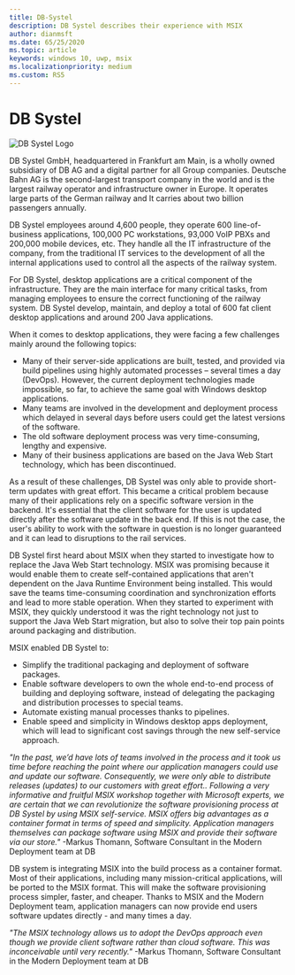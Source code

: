 ```yaml
---
title: DB-Systel
description: DB Systel describes their experience with MSIX
author: dianmsft
ms.date: 65/25/2020
ms.topic: article
keywords: windows 10, uwp, msix
ms.localizationpriority: medium
ms.custom: RS5
---
```

# DB Systel

![DB Systel Logo](images/DB_logo_red_outlined_200px_rgb.png)

DB Systel GmbH, headquartered in Frankfurt am Main, is a wholly owned subsidiary of DB AG and a digital partner for all Group companies. Deutsche Bahn AG is the second-largest transport company in the world and is the largest railway operator and infrastructure owner in Europe. It operates large parts of the German railway and It carries about two billion passengers annually.

DB Systel employees around 4,600 people, they operate 600 line-of-business applications, 100,000 PC workstations, 93,000 VoIP PBXs and 200,000 mobile devices, etc. They handle all the IT infrastructure of the company, from the traditional IT services to the development of all the internal applications used to control all the aspects of the railway system. 

For DB Systel, desktop applications are a critical component of the infrastructure. They are the main interface for many critical tasks, from managing employees to ensure the correct functioning of the railway system. DB Systel develop, maintain, and deploy a total of 600 fat client desktop applications and around 200 Java applications.

When it comes to desktop applications, they were facing a few challenges mainly around the following topics:

* Many of their server-side applications are built, tested, and provided via build pipelines using highly automated processes – several times a day (DevOps). However, the current deployment technologies made impossible, so far, to achieve the same goal with Windows desktop applications.
* Many teams are involved in the development and deployment process which delayed in several days before users could get the latest versions of the software.
* The old software deployment process was very time-consuming, lengthy and expensive.
* Many of their business applications are based on the Java Web Start technology, which has been discontinued.

As a result of these challenges, DB Systel was only able to provide short-term updates with great effort. This became a critical problem because many of their applications rely on a specific software version in the backend. It's essential that the client software for the user is updated directly after the software update in the back end. If this is not the case, the user's ability to work with the software in question is no longer guaranteed and it can lead to disruptions to the rail services.

DB Systel first heard about MSIX when they started to investigate how to replace the Java Web Start technology. MSIX was promising because it would enable them to create self-contained applications that aren't dependent on the Java Runtime Environment being installed. This would save the teams time-consuming coordination and synchronization efforts and lead to more stable operation. When they started to experiment with MSIX, they quickly understood it was the right technology not just to support the Java Web Start migration, but also to solve their top pain points around packaging and distribution.

MSIX enabled DB Systel to:

* Simplify the traditional packaging and deployment of software packages.
* Enable software developers to own the whole end-to-end process of building and deploying software, instead of delegating the packaging and distribution processes to special teams.
* Automate existing manual processes thanks to pipelines.
* Enable speed and simplicity in Windows desktop apps deployment, which will lead to significant cost savings through the new self-service approach.

*"In the past, we’d have lots of teams involved in the process and it took us time before reaching the point where our application managers could use and update our software. Consequently, we were only able to distribute releases (updates) to our customers with great effort.. Following a very informative and fruitful MSIX workshop together with Microsoft experts, we are certain that we can revolutionize the software provisioning process at DB Systel by using MSIX self-service. MSIX offers big advantages as a container format in terms of speed and simplicity. Application managers themselves can package software using MSIX and provide their software via our store."*
 -Markus Thomann, Software Consultant in the Modern Deployment team at DB

DB system is integrating MSIX into the build process as a container format. Most of their applications, including many mission-critical applications, will be ported to the MSIX format. This will make the software provisioning process simpler, faster, and cheaper. Thanks to MSIX and the Modern Deployment team, application managers can now provide end users software updates directly - and many times a day.

*"The MSIX technology allows us to adopt the DevOps approach even though we provide client software rather than cloud software. This was inconceivable until very recently."* -Markus Thomann, Software Consultant in the Modern Deployment team at DB
